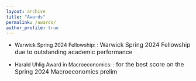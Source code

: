 ```yaml
---
layout: archive
title: "Awards"
permalink: /awards/
author_profile: true
---
```



- Warwick Spring 2024 Fellowship:
: <font size="3">Warwick Spring 2024 Fellowship due to outstanding academic performance</font>


- Harald Uhlig Award in Macroeconomics:
: <font size="3">for the best score on the Spring 2024 Macroeconomics prelim</font>
